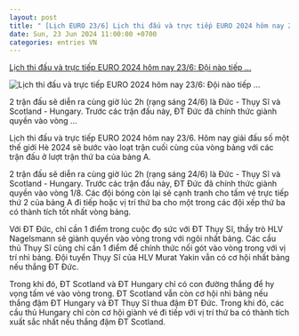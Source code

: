 ```yaml
---
layout: post
title: " [Lịch EURO 23/6] Lịch thi đấu và trực tiếp EURO 2024 hôm nay 23/6: Đội nào tiếp ..."
date: Sun, 23 Jun 2024 11:00:00 +0700
categories: entries VN
---
```

[Lịch thi đấu và trực tiếp EURO 2024 hôm nay 23/6: Đội nào tiếp ...](https://vov.vn/the-thao/lich-thi-dau-va-truc-tiep-euro-2024-hom-nay-236-doi-nao-tiep-buoc-chu-nha-duc-post1103197.vov)

![Lịch thi đấu và trực tiếp EURO 2024 hôm nay 23/6: Đội nào tiếp ...](https://vov-media.emitech.vn/sites/default/files/styles/og_image/public/2024-06/euro_0.png.jpg?v=1719120687)

2 trận đấu sẽ diễn ra cùng giờ lúc 2h (rạng sáng 24/6) là Đức - Thụy Sĩ và Scotland - Hungary. Trước các trận đấu này, ĐT Đức đã chính thức giành quyền vào vòng ...

Lịch thi đấu và trực tiếp EURO 2024 hôm nay 23/6. Hôm nay giải đấu số một thế giới Hè 2024 sẽ bước vào loạt trận cuối cùng của vòng bảng với các trận đấu ở lượt trận thứ ba của bảng A.

2 trận đấu sẽ diễn ra cùng giờ lúc 2h (rạng sáng 24/6) là Đức - Thụy Sĩ và Scotland - Hungary. Trước các trận đấu này, ĐT Đức đã chính thức giành quyền vào vòng 1/8. Các đội bóng còn lại sẽ cạnh tranh cho tấm vé trực tiếp thứ 2 của bảng A đi tiếp hoặc vị trí thứ ba cho một trong các đội xếp thứ ba có thành tích tốt nhất vòng bảng.

Với ĐT Đức, chỉ cần 1 điểm trong cuộc đọ sức với ĐT Thụy Sĩ, thầy trò HLV Nagelsmann sẽ giành quyền vào vòng trong với ngôi nhất bảng. Các cầu thủ Thụy Sĩ cũng chỉ cần 1 điểm để chính thức nối gót vào vòng trong với vị trí nhì bảng. Đội tuyển Thụy Sĩ của HLV Murat Yakin vẫn có cơ hội nhất bảng nếu thắng ĐT Đức.

Trong khi đó, ĐT Scotland và ĐT Hungary chỉ có con đường thắng để hy vọng tấm vé vào vòng trong. ĐT Scotland vẫn còn cơ hội nhì bảng nếu thắng đậm ĐT Hungary và ĐT Thụy Sĩ thua đậm ĐT Đức. Trong khi đó, các cầu thủ Hungary chỉ còn cơ hội giành vé đi tiếp với vị trí thứ ba có thành tích xuất sắc nhất nếu thắng đậm ĐT Scotland.

